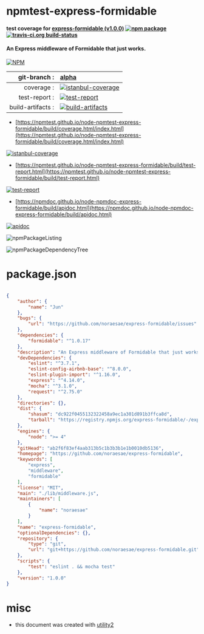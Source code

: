 # npmtest-express-formidable

#### test coverage for  [express-formidable (v1.0.0)](https://github.com/noraesae/express-formidable)  [![npm package](https://img.shields.io/npm/v/npmtest-express-formidable.svg?style=flat-square)](https://www.npmjs.org/package/npmtest-express-formidable) [![travis-ci.org build-status](https://api.travis-ci.org/npmtest/node-npmtest-express-formidable.svg)](https://travis-ci.org/npmtest/node-npmtest-express-formidable)

#### An Express middleware of Formidable that just works.

[![NPM](https://nodei.co/npm/express-formidable.png?downloads=true&downloadRank=true&stars=true)](https://www.npmjs.com/package/express-formidable)

| git-branch : | [alpha](https://github.com/npmtest/node-npmtest-express-formidable/tree/alpha)|
|--:|:--|
| coverage : | [![istanbul-coverage](https://npmtest.github.io/node-npmtest-express-formidable/build/coverage.badge.svg)](https://npmtest.github.io/node-npmtest-express-formidable/build/coverage.html/index.html)|
| test-report : | [![test-report](https://npmtest.github.io/node-npmtest-express-formidable/build/test-report.badge.svg)](https://npmtest.github.io/node-npmtest-express-formidable/build/test-report.html)|
| build-artifacts : | [![build-artifacts](https://npmtest.github.io/node-npmtest-express-formidable/glyphicons_144_folder_open.png)](https://github.com/npmtest/node-npmtest-express-formidable/tree/gh-pages/build)|

- [https://npmtest.github.io/node-npmtest-express-formidable/build/coverage.html/index.html](https://npmtest.github.io/node-npmtest-express-formidable/build/coverage.html/index.html)

[![istanbul-coverage](https://npmtest.github.io/node-npmtest-express-formidable/build/screenCapture.buildCi.browser.%252Ftmp%252Fbuild%252Fcoverage.lib.html.png)](https://npmtest.github.io/node-npmtest-express-formidable/build/coverage.html/index.html)

- [https://npmtest.github.io/node-npmtest-express-formidable/build/test-report.html](https://npmtest.github.io/node-npmtest-express-formidable/build/test-report.html)

[![test-report](https://npmtest.github.io/node-npmtest-express-formidable/build/screenCapture.buildCi.browser.%252Ftmp%252Fbuild%252Ftest-report.html.png)](https://npmtest.github.io/node-npmtest-express-formidable/build/test-report.html)

- [https://npmdoc.github.io/node-npmdoc-express-formidable/build/apidoc.html](https://npmdoc.github.io/node-npmdoc-express-formidable/build/apidoc.html)

[![apidoc](https://npmdoc.github.io/node-npmdoc-express-formidable/build/screenCapture.buildCi.browser.%252Ftmp%252Fbuild%252Fapidoc.html.png)](https://npmdoc.github.io/node-npmdoc-express-formidable/build/apidoc.html)

![npmPackageListing](https://npmtest.github.io/node-npmtest-express-formidable/build/screenCapture.npmPackageListing.svg)

![npmPackageDependencyTree](https://npmtest.github.io/node-npmtest-express-formidable/build/screenCapture.npmPackageDependencyTree.svg)



# package.json

```json

{
    "author": {
        "name": "Jun"
    },
    "bugs": {
        "url": "https://github.com/noraesae/express-formidable/issues"
    },
    "dependencies": {
        "formidable": "^1.0.17"
    },
    "description": "An Express middleware of Formidable that just works.",
    "devDependencies": {
        "eslint": "^3.7.1",
        "eslint-config-airbnb-base": "^8.0.0",
        "eslint-plugin-import": "^1.16.0",
        "express": "^4.14.0",
        "mocha": "^3.1.0",
        "request": "^2.75.0"
    },
    "directories": {},
    "dist": {
        "shasum": "dc922f0455132322458a9ec1a301d891b3ffca8d",
        "tarball": "https://registry.npmjs.org/express-formidable/-/express-formidable-1.0.0.tgz"
    },
    "engines": {
        "node": ">= 4"
    },
    "gitHead": "ab2f6f83ef4aab313b5c1b3b3b1e1b0010db5136",
    "homepage": "https://github.com/noraesae/express-formidable",
    "keywords": [
        "express",
        "middleware",
        "formidable"
    ],
    "license": "MIT",
    "main": "./lib/middleware.js",
    "maintainers": [
        {
            "name": "noraesae"
        }
    ],
    "name": "express-formidable",
    "optionalDependencies": {},
    "repository": {
        "type": "git",
        "url": "git+https://github.com/noraesae/express-formidable.git"
    },
    "scripts": {
        "test": "eslint . && mocha test"
    },
    "version": "1.0.0"
}
```



# misc
- this document was created with [utility2](https://github.com/kaizhu256/node-utility2)
